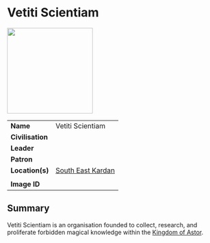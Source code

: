 # Vetiti Scientiam

<img src="https://raw.githubusercontent.com/jesskelsall/astarus-images/main/symbols/imageid.png" height="200" />

|||
| --- | --- |
| **Name** | Vetiti Scientiam | organisation.2
| **Civilisation** | |
| **Leader** | |
| **Patron** | |
| **Location(s)** | [South East Kardan](../places/regions/south-east-kardan.md) |
|||
| **Image ID** | |

## Summary

Vetiti Scientiam is an organisation founded to collect, research, and proliferate forbidden magical knowledge within the [Kingdom of Astor](../civilisations/kingdom-of-astor/kingdom-of-astor.md).
